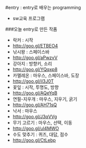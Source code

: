 #entry : entry로 배우는 programming
- sw교육 프로그램

###오늘 entry로 만든 작품
- 락커 : 시작
 - http://goo.gl/ETBEO4
- 낚시왕 : 스페이스바
 - http://goo.gl/aPwzvV
- 강아지 : 방향키, 소리
 - http://goo.gl/YQqxp8
- 카멜레온 : 마우스, 스페이스바, 도장
 - http://goo.gl/iI3J0T
- 꽃잎 : 시작, 투명도, 방향
 - http://goo.gl/AQeYqB
- 연필-지우개 : 마우스, 지우기, 굵기
 - http://goo.gl/AH71sQ
- 낙서 : 마우스
 - http://goo.gl/J3qVVg
- 무기 고르기 : 마우스, 선택, 이동
 - http://goo.gl/ul4MWO
- 수도 맞추기 : 퀴즈, 대답, 점수
 - http://goo.gl/CtLebp